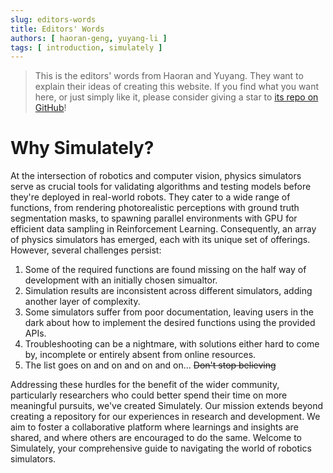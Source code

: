 ```yaml
---
slug: editors-words
title: Editors' Words
authors: [ haoran-geng, yuyang-li ]
tags: [ introduction, simulately ]
---
```


> This is the editors' words from Haoran and Yuyang. They want to explain their ideas of creating this website. If you find what you want here, or just simply like it, please consider giving a star to [its repo on GitHub](https://github.com/geng-haoran/Simulator-Summary)!

# Why Simulately?

At the intersection of robotics and computer vision, physics simulators serve as crucial tools for validating algorithms and testing models before they're deployed in real-world robots. They cater to a wide range of functions, from rendering photorealistic perceptions with ground truth segmentation masks, to spawning parallel environments with GPU for efficient data sampling in Reinforcement Learning. Consequently, an array of physics simulators has emerged, each with its unique set of offerings. However, several challenges persist:

1. Some of the required functions are found missing on the half way of development with an initially chosen simualtor.
2. Simulation results are inconsistent across different simulators, adding another layer of complexity.
3. Some simulators suffer from poor documentation, leaving users in the dark about how to implement the desired functions using the provided APIs.
4. Troubleshooting can be a nightmare, with solutions either hard to come by, incomplete or entirely absent from online resources.
5. The list goes on and on and on and on... ~~Don't stop believing~~

Addressing these hurdles for the benefit of the wider community, particularly researchers who could better spend their time on more meaningful pursuits, we've created Simulately. Our mission extends beyond creating a repository for our experiences in research and development. We aim to foster a collaborative platform where learnings and insights are shared, and where others are encouraged to do the same. Welcome to Simulately, your comprehensive guide to navigating the world of robotics simulators.
